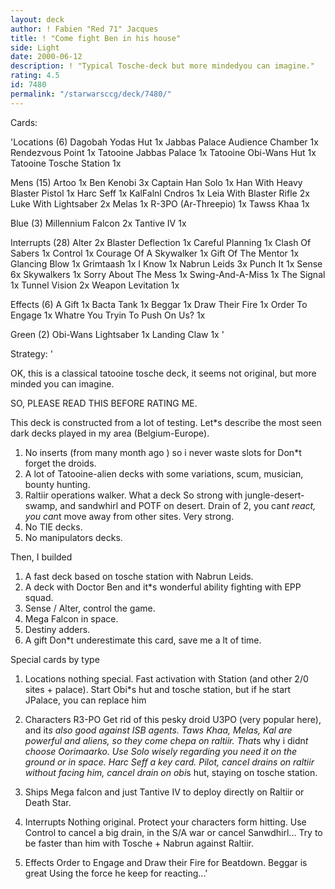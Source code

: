 ```yaml
---
layout: deck
author: ! Fabien "Red 71" Jacques
title: ! "Come fight Ben in his house"
side: Light
date: 2000-06-12
description: ! "Typical Tosche-deck but more mindedyou can imagine."
rating: 4.5
id: 7480
permalink: "/starwarsccg/deck/7480/"
---
```

Cards: 

'Locations (6)
Dagobah Yodas Hut 1x
Jabbas Palace Audience Chamber 1x
Rendezvous Point 1x
Tatooine Jabbas Palace 1x
Tatooine Obi-Wans Hut 1x
Tatooine Tosche Station 1x

Mens (15)
Artoo 1x
Ben Kenobi 3x
Captain Han Solo 1x
Han With Heavy Blaster Pistol 1x
Harc Seff 1x
KalFalnl Cndros 1x
Leia With Blaster Rifle 2x
Luke With Lightsaber 2x
Melas 1x
R-3PO (Ar-Threepio) 1x
Tawss Khaa 1x

Blue (3)
Millennium Falcon 2x
Tantive IV 1x

Interrupts (28)
Alter 2x
Blaster Deflection 1x
Careful Planning 1x
Clash Of Sabers 1x
Control 1x
Courage Of A Skywalker 1x
Gift Of The Mentor 1x
Glancing Blow 1x
Grimtaash 1x
I Know 1x
Nabrun Leids 3x
Punch It 1x
Sense 6x
Skywalkers 1x
Sorry About The Mess 1x
Swing-And-A-Miss 1x
The Signal 1x
Tunnel Vision 2x
Weapon Levitation 1x

Effects (6)
A Gift 1x
Bacta Tank 1x
Beggar 1x
Draw Their Fire 1x
Order To Engage 1x
Whatre You Tryin To Push On Us? 1x

Green (2)
Obi-Wans Lightsaber 1x
Landing Claw 1x
'

Strategy: '

OK, this is a classical tatooine tosche deck, it seems not original, but more minded you can imagine.

SO, PLEASE READ THIS BEFORE RATING ME.

This deck is constructed from a lot of testing.
Let*s describe the most seen dark decks played in my area (Belgium-Europe).

1) No inserts (from many month ago ) so i never waste slots for Don*t forget the droids.
2) A lot of Tatooine-alien decks with some variations, scum, musician, bounty hunting.
3) Raltiir operations walker. What a deck  So strong with jungle-desert-swamp, and sandwhirl and POTF on desert.
Drain of 2, you can*t react, you can*t move away from other sites. Very strong.
4) No TIE decks.
5) No manipulators decks.

Then, I builded

1) A fast deck based on tosche station with Nabrun Leids.
2) A deck with Doctor Ben and it*s wonderful ability fighting with EPP squad.
3) Sense / Alter, control the game.
4) Mega Falcon in space.
5) Destiny adders.
6) A gift  Don*t underestimate this card, save me a lt of time.

Special cards by type

1) Locations  nothing special. Fast activation with Station (and other 2/0 sites + palace).
Start Obi*s hut and tosche station, but if he start JPalace, you can replace him 

2) Characters
R3-PO Get rid of this pesky droid U3PO (very popular here), and it*s also good against ISB agents.
Taws Khaa, Melas, Kal are powerful and aliens, so they come chepa on raltiir. That*s why i didn*t choose Oorimaarko.
Use Solo wisely regarding you need it on the ground or in space.
Harc Seff a key card. Pilot, cancel drains on raltiir without facing him, cancel drain on obi*s hut, staying on tosche station.

3) Ships
Mega falcon and just Tantive IV to deploy directly on Raltiir or Death Star.

4) Interrupts
Nothing original. Protect your characters form hitting. Use Control to cancel a big drain, in the S/A war or cancel Sanwdhirl...
Try to be faster than him with Tosche + Nabrun against Raltiir.

5) Effects
Order to Engage and Draw their Fire for Beatdown.
Beggar is great  Using the force he keep for reacting...'
